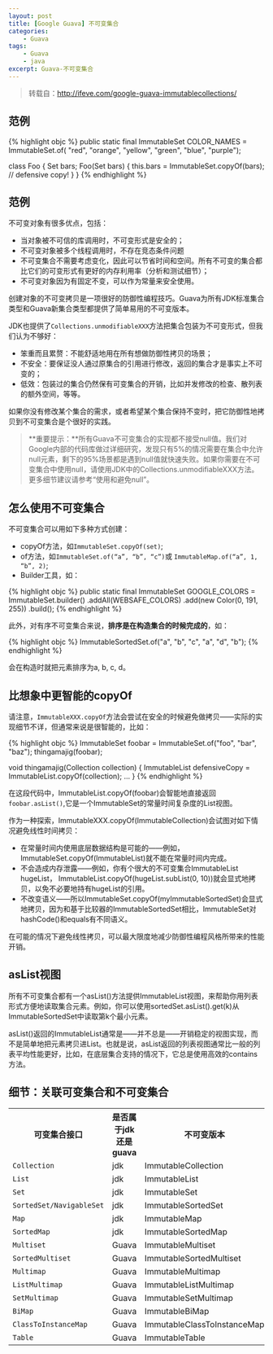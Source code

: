 ```yaml
---
layout: post
title: [Google Guava] 不可变集合
categories:
    - Guava
tags:
    - Guava
    - java
excerpt: Guava-不可变集合    
---
```


>转载自：http://ifeve.com/google-guava-immutablecollections/

## 范例

{% highlight objc %}
public static final ImmutableSet<String> COLOR_NAMES = ImmutableSet.of(
        "red",
        "orange",
        "yellow",
        "green",
        "blue",
        "purple");

class Foo {
    Set<Bar> bars;
    Foo(Set<Bar> bars) {
        this.bars = ImmutableSet.copyOf(bars); // defensive copy!
    }
}
{% endhighlight %}

## 范例

不可变对象有很多优点，包括：

* 当对象被不可信的库调用时，不可变形式是安全的；
* 不可变对象被多个线程调用时，不存在竞态条件问题
* 不可变集合不需要考虑变化，因此可以节省时间和空间。所有不可变的集合都比它们的可变形式有更好的内存利用率（分析和测试细节）；
* 不可变对象因为有固定不变，可以作为常量来安全使用。

创建对象的不可变拷贝是一项很好的防御性编程技巧。Guava为所有JDK标准集合类型和Guava新集合类型都提供了简单易用的不可变版本。

JDK也提供了`Collections.unmodifiableXXX`方法把集合包装为不可变形式，但我们认为不够好：

* 笨重而且累赘：不能舒适地用在所有想做防御性拷贝的场景；
* 不安全：要保证没人通过原集合的引用进行修改，返回的集合才是事实上不可变的；
* 低效：包装过的集合仍然保有可变集合的开销，比如并发修改的检查、散列表的额外空间，等等。

如果你没有修改某个集合的需求，或者希望某个集合保持不变时，把它防御性地拷贝到不可变集合是个很好的实践。

>**重要提示：**所有Guava不可变集合的实现都不接受null值。我们对Google内部的代码库做过详细研究，发现只有5%的情况需要在集合中允许null元素，剩下的95%场景都是遇到null值就快速失败。如果你需要在不可变集合中使用null，请使用JDK中的Collections.unmodifiableXXX方法。更多细节建议请参考“使用和避免null”。

## 怎么使用不可变集合

不可变集合可以用如下多种方式创建：

* copyOf方法，如`ImmutableSet.copyOf(set)`;
* of方法，如`ImmutableSet.of(“a”, “b”, “c”)`或 `ImmutableMap.of(“a”, 1, “b”, 2)`;
* Builder工具，如：

{% highlight objc %}
public static final ImmutableSet<Color> GOOGLE_COLORS =
        ImmutableSet.<Color>builder()
            .addAll(WEBSAFE_COLORS)
            .add(new Color(0, 191, 255))
            .build();
{% endhighlight %}

此外，对有序不可变集合来说，**排序是在构造集合的时候完成的**，如：

{% highlight objc %}
ImmutableSortedSet.of("a", "b", "c", "a", "d", "b");
{% endhighlight %}

会在构造时就把元素排序为a, b, c, d。

## 比想象中更智能的copyOf

请注意，`ImmutableXXX.copyOf`方法会尝试在安全的时候避免做拷贝——实际的实现细节不详，但通常来说是很智能的，比如：

{% highlight objc %}
ImmutableSet<String> foobar = ImmutableSet.of("foo", "bar", "baz");
thingamajig(foobar);

void thingamajig(Collection<String> collection) {
    ImmutableList<String> defensiveCopy = ImmutableList.copyOf(collection);
    ...
}
{% endhighlight %}

在这段代码中，ImmutableList.copyOf(foobar)会智能地直接返回`foobar.asList()`,它是一个ImmutableSet的常量时间复杂度的List视图。

作为一种探索，ImmutableXXX.copyOf(ImmutableCollection)会试图对如下情况避免线性时间拷贝：

* 在常量时间内使用底层数据结构是可能的——例如，ImmutableSet.copyOf(ImmutableList)就不能在常量时间内完成。
* 不会造成内存泄露——例如，你有个很大的不可变集合ImmutableList<String>
hugeList， ImmutableList.copyOf(hugeList.subList(0, 10))就会显式地拷贝，以免不必要地持有hugeList的引用。
* 不改变语义——所以ImmutableSet.copyOf(myImmutableSortedSet)会显式地拷贝，因为和基于比较器的ImmutableSortedSet相比，ImmutableSet对hashCode()和equals有不同语义。

在可能的情况下避免线性拷贝，可以最大限度地减少防御性编程风格所带来的性能开销。

## asList视图

所有不可变集合都有一个asList()方法提供ImmutableList视图，来帮助你用列表形式方便地读取集合元素。例如，你可以使用sortedSet.asList().get(k)从ImmutableSortedSet中读取第k个最小元素。

asList()返回的ImmutableList通常是——并不总是——开销稳定的视图实现，而不是简单地把元素拷贝进List。也就是说，asList返回的列表视图通常比一般的列表平均性能更好，比如，在底层集合支持的情况下，它总是使用高效的contains方法。

## 细节：关联可变集合和不可变集合

<table width="100%">
	<tbody>
		<tr>
			<th width="20%">可变集合接口</th>
			<th width="25%">是否属于jdk还是guava</th>
			<th width="55%">不可变版本</th>
		</tr>
		<tr>
			<td>
				<code class="v-code">Collection</code>
			</td>
			<td>jdk</td>
			<td>ImmutableCollection</td>
		</tr>
		<tr>
			<td>
				<code class="v-code">List</code>
			</td>
			<td>jdk</td>
			<td>ImmutableList</td>
		</tr>
		<tr>
			<td>
				<code class="v-code">Set</code>
			</td>
			<td>jdk</td>
			<td>ImmutableSet</td>
		</tr>
		<tr>
			<td>
				<code class="v-code">SortedSet/NavigableSet</code>
			</td>
			<td>jdk</td>
			<td>ImmutableSortedSet</td>
		</tr>
		<tr>
			<td>
				<code class="v-code">Map</code>
			</td>
			<td>jdk</td>
			<td>ImmutableMap</td>
		</tr>
		<tr>
			<td>
				<code class="v-code">SortedMap</code>
			</td>
			<td>jdk</td>
			<td>ImmutableSortedMap</td>
		</tr>
		<tr>
			<td>
				<code class="v-code">Multiset</code>
			</td>
			<td>Guava</td>
			<td>ImmutableMultiset</td>
		</tr>
		<tr>
			<td>
				<code class="v-code">SortedMultiset</code>
			</td>
			<td>Guava</td>
			<td>ImmutableSortedMultiset</td>
		</tr>
		<tr>
			<td>
				<code class="v-code">Multimap</code>
			</td>
			<td>Guava</td>
			<td>ImmutableMultimap</td>
		</tr>
		<tr>
			<td>
				<code class="v-code">ListMultimap</code>
			</td>
			<td>Guava</td>
			<td>ImmutableListMultimap</td>
		</tr>
		<tr>
			<td>
				<code class="v-code">SetMultimap</code>
			</td>
			<td>Guava</td>
			<td>ImmutableSetMultimap</td>
		</tr>
		<tr>
			<td>
				<code class="v-code">BiMap</code>
			</td>
			<td>Guava</td>
			<td>ImmutableBiMap</td>
		</tr>
		<tr>
			<td>
				<code class="v-code">ClassToInstanceMap</code>
			</td>
			<td>Guava</td>
			<td>ImmutableClassToInstanceMap</td>
		</tr>
		<tr>
			<td>
				<code class="v-code">Table</code>
			</td>
			<td>Guava</td>
			<td>ImmutableTable</td>
		</tr>
	</tbody>
</table>

